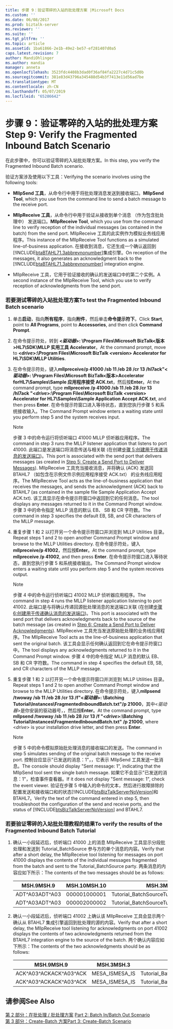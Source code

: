 ```yaml
---
title: 步骤 9：验证零碎的入站的批处理方案 |Microsoft Docs
ms.custom: ''
ms.date: 06/08/2017
ms.prod: biztalk-server
ms.reviewer: ''
ms.suite: ''
ms.tgt_pltfrm: ''
ms.topic: article
ms.assetid: 1ba61866-2e1b-49e2-be57-ef281407d0a5
caps.latest.revision: 7
author: MandiOhlinger
ms.author: mandia
manager: anneta
ms.openlocfilehash: 3523fdc4408b3dad0f36af84fa2227c4d71c5d0b
ms.sourcegitcommit: 381e83d43796a345488d54b3f7413e11d56ad7be
ms.translationtype: MT
ms.contentlocale: zh-CN
ms.lasthandoff: 05/07/2019
ms.locfileid: "65286642"
---
```

# <a name="step-9-verify-the-fragmented-inbound-batch-scenario"></a><span data-ttu-id="9b8da-102">步骤 9：验证零碎的入站的批处理方案</span><span class="sxs-lookup"><span data-stu-id="9b8da-102">Step 9: Verify the Fragmented Inbound Batch Scenario</span></span>
<span data-ttu-id="9b8da-103">在此步骤中，你可以验证零碎的入站批处理方案。</span><span class="sxs-lookup"><span data-stu-id="9b8da-103">In this step, you verify the Fragmented Inbound Batch scenario.</span></span>  
  
 <span data-ttu-id="9b8da-104">验证方案涉及使用以下工具：</span><span class="sxs-lookup"><span data-stu-id="9b8da-104">Verifying the scenario involves using the following tools:</span></span>  
  
- <span data-ttu-id="9b8da-105">**MllpSend 工具**，从命令行中用于将批处理消息发送到接收端口。</span><span class="sxs-lookup"><span data-stu-id="9b8da-105">**MllpSend Tool**, which you use from the command line to send a batch message to the receive port.</span></span>  
  
- <span data-ttu-id="9b8da-106">**MllpReceive 工具**，从命令行中用于验证从接收到单个消息 （作为包含批处理中） 发送端口。</span><span class="sxs-lookup"><span data-stu-id="9b8da-106">**MllpReceive Tool**, which you use from the command line to verify reception of the individual messages (as contained in the batch) from the send port.</span></span> <span data-ttu-id="9b8da-107">MllpReceive 工具的此实例作为模拟业务线应用程序。</span><span class="sxs-lookup"><span data-stu-id="9b8da-107">This instance of the MllpReceive Tool functions as a simulated line-of-business application.</span></span> <span data-ttu-id="9b8da-108">在接收到消息，它还生成一个确认返回到[!INCLUDE[btaBTAHL71.3abbrevnonumber](../../includes/btabtahl71-3abbrevnonumber-md.md)]集成引擎。</span><span class="sxs-lookup"><span data-stu-id="9b8da-108">On reception of the messages, it also generates an acknowledgment back to the [!INCLUDE[btaBTAHL71.3abbrevnonumber](../../includes/btabtahl71-3abbrevnonumber-md.md)] integration engine.</span></span>  
  
- <span data-ttu-id="9b8da-109">MllpReceive 工具，它用于验证接收的确认的发送端口中的第二个实例。</span><span class="sxs-lookup"><span data-stu-id="9b8da-109">A second instance of the MllpReceive Tool, which you use to verify reception of acknowledgments from the send port.</span></span>  
  
### <a name="to-test-the-fragmented-inbound-batch-scenario"></a><span data-ttu-id="9b8da-110">若要测试零碎的入站批处理方案</span><span class="sxs-lookup"><span data-stu-id="9b8da-110">To test the Fragmented Inbound Batch scenario</span></span>  
  
1. <span data-ttu-id="9b8da-111">单击**启动**，指向**所有程序**，指向**附件**，然后单击**命令提示符下**。</span><span class="sxs-lookup"><span data-stu-id="9b8da-111">Click **Start**, point to **All Programs**, point to **Accessories**, and then click **Command Prompt**.</span></span>  
  
2. <span data-ttu-id="9b8da-112">在命令提示符处，转到 **\<*驱动器*\>: \Program Files\Microsoft BizTalk\<版本\>HL7\SDK\MLLP 实用工具 Accelerator**。</span><span class="sxs-lookup"><span data-stu-id="9b8da-112">At the command prompt, move to **\<*drive*\>:\Program Files\Microsoft BizTalk \<version\> Accelerator for HL7\SDK\MLLP Utilities**.</span></span>  
  
3. <span data-ttu-id="9b8da-113">在命令提示符处，键入**mllpreceive/p 41000 /sb 11 /eb 28 /cr 13 /hl7ack"\<*驱动器*\>: \Program Files\Microsoft BizTalk\<版本\>Accelerator forHL7\Samples\Sample 应用程序接受 ACK.txt**，然后按**Enter**。</span><span class="sxs-lookup"><span data-stu-id="9b8da-113">At the command prompt, type **mllpreceive /p 41000 /sb 11 /eb 28 /cr 13 /hl7ack "\<*drive*\>:\Program Files\Microsoft BizTalk \<version\> Accelerator for HL7\Samples\Sample Application Accept ACK.txt**, and then press **Enter**.</span></span> <span data-ttu-id="9b8da-114">在命令提示符窗口进入等待状态，直到您执行步骤 5 和系统接收输入。</span><span class="sxs-lookup"><span data-stu-id="9b8da-114">The Command Prompt window enters a waiting state until you perform step 5 and the system receives input.</span></span>  
  
   > [!NOTE]
   >  <span data-ttu-id="9b8da-115">步骤 3 中的命令运行将侦听端口 41000 MLLP 侦听器应用程序。</span><span class="sxs-lookup"><span data-stu-id="9b8da-115">The command in step 3 runs the MLLP listener application that listens to port 41000.</span></span> <span data-ttu-id="9b8da-116">此端口是发送端口将消息传送与相关联 (在创建[步骤 5:创建用于传递消息的发送端口](../../adapters-and-accelerators/accelerator-hl7/step-5-create-a-send-port-to-deliver-messages.md))。</span><span class="sxs-lookup"><span data-stu-id="9b8da-116">This port is associated with the send port that delivers messages (as created in [Step 5: Create a Send Port to Deliver Messages](../../adapters-and-accelerators/accelerator-hl7/step-5-create-a-send-port-to-deliver-messages.md)).</span></span> <span data-ttu-id="9b8da-117">MllpReceive 工具充当接收消息，并将确认 (ACK) 发送回 BTAHL7 （如包含在示例文件示例应用程序接受 ACK.txt） 的业务线应用程序。</span><span class="sxs-lookup"><span data-stu-id="9b8da-117">The MllpReceive Tool acts as the line-of-business application that receives the messages, and sends the acknowledgment (ACK) back to BTAHL7 (as contained in the sample file Sample Application Accept ACK.txt).</span></span> <span data-ttu-id="9b8da-118">该工具显示在命令提示符窗口中返回到它的任何消息。</span><span class="sxs-lookup"><span data-stu-id="9b8da-118">The tool displays any messages returned to it in the Command Prompt window.</span></span> <span data-ttu-id="9b8da-119">步骤 3 中的命令指定 MLLP 消息的默认 EB、 SB 和 CR 字符数。</span><span class="sxs-lookup"><span data-stu-id="9b8da-119">The command in step 3 specifies the default EB, SB, and CR characters of the MLLP message.</span></span>  
  
4. <span data-ttu-id="9b8da-120">重复步骤 1 和 2 以打开另一个命令提示符窗口并浏览到 MLLP Utilities 目录。</span><span class="sxs-lookup"><span data-stu-id="9b8da-120">Repeat steps 1 and 2 to open another Command Prompt window and browse to the MLLP Utilities directory.</span></span> <span data-ttu-id="9b8da-121">在命令提示符处，键入**mllpreceive/p 41002**，然后按**Enter**。</span><span class="sxs-lookup"><span data-stu-id="9b8da-121">At the command prompt, type **mllpreceive /p 41002**, and then press **Enter**.</span></span> <span data-ttu-id="9b8da-122">在命令提示符窗口进入等待状态，直到您执行步骤 5 和系统接收输出。</span><span class="sxs-lookup"><span data-stu-id="9b8da-122">The Command Prompt window enters a waiting state until you perform step 5 and the system receives output.</span></span>  
  
   > [!NOTE]
   >  <span data-ttu-id="9b8da-123">步骤 4 中的命令运行侦听端口 41002 MLLP 侦听器应用程序。</span><span class="sxs-lookup"><span data-stu-id="9b8da-123">The command in step 4 runs the MLLP listener application listening to port 41002.</span></span> <span data-ttu-id="9b8da-124">此端口是与将确认传递回源批处理消息的发送端口关联 (在创建[步骤 6:创建用于传递确认消息的发送端口](../../adapters-and-accelerators/accelerator-hl7/step-6-create-a-send-port-to-deliver-acknowledgments.md))。</span><span class="sxs-lookup"><span data-stu-id="9b8da-124">This port is associated with the send port that delivers acknowledgments back to the source of the batch message (as created in [Step 6: Create a Send Port to Deliver Acknowledgments](../../adapters-and-accelerators/accelerator-hl7/step-6-create-a-send-port-to-deliver-acknowledgments.md)).</span></span> <span data-ttu-id="9b8da-125">MllpReceive 工具充当发送原始批处理的业务线应用程序。</span><span class="sxs-lookup"><span data-stu-id="9b8da-125">The MllpReceive Tool acts as the line-of-business application that sent the original batch.</span></span> <span data-ttu-id="9b8da-126">该工具会显示任何确认返回到它在命令提示符窗口中。</span><span class="sxs-lookup"><span data-stu-id="9b8da-126">The tool displays any acknowledgments returned to it in the Command Prompt window.</span></span> <span data-ttu-id="9b8da-127">步骤 4 中的命令指定 MLLP 消息的默认 EB、 SB 和 CR 字符数。</span><span class="sxs-lookup"><span data-stu-id="9b8da-127">The command in step 4 specifies the default EB, SB, and CR characters of the MLLP message.</span></span>  
  
5. <span data-ttu-id="9b8da-128">重复步骤 1 和 2 以打开另一个命令提示符窗口并浏览到 MLLP Utilities 目录。</span><span class="sxs-lookup"><span data-stu-id="9b8da-128">Repeat steps 1 and 2 to open another Command Prompt window and browse to the MLLP Utilities directory.</span></span> <span data-ttu-id="9b8da-129">在命令提示符处，键入**mllpsend /twoway /sb 11 /eb 28 /cr 13 /f"\<*驱动器*\>: \Batching Tutorial\Instances\FragmentedInboundBatch.txt"/p 21000**，其中\<*驱动器*\>是你安装的驱动器号，，然后按**Enter**。</span><span class="sxs-lookup"><span data-stu-id="9b8da-129">At the command prompt, type **mllpsend /twoway /sb 11 /eb 28 /cr 13 /f "\<*drive*\>:\Batching Tutorial\Instances\FragmentedInboundBatch.txt" /p 21000**, where \<*drive*\> is your installation drive letter, and then press **Enter**.</span></span>  
  
   > [!NOTE]
   >  <span data-ttu-id="9b8da-130">步骤 5 中的命令模拟原始批处理消息的接收端口的发送。</span><span class="sxs-lookup"><span data-stu-id="9b8da-130">The command in step 5 simulates sending of the original batch message to the receive port.</span></span> <span data-ttu-id="9b8da-131">控制台应显示"已发送的消息：1"，，它表示 MllpSend 工具发送一批消息。</span><span class="sxs-lookup"><span data-stu-id="9b8da-131">The console should display "Sent message: 1", indicating that the MllpSend tool sent the single batch message.</span></span> <span data-ttu-id="9b8da-132">如果它不会显示"已发送的消息：1"，检查事件查看器。</span><span class="sxs-lookup"><span data-stu-id="9b8da-132">If it does not display "Sent message: 1", check the event viewer.</span></span> <span data-ttu-id="9b8da-133">验证在步骤 5 中输入的命令的文本，然后进行故障排除的配置发送和接收端口和的状态[!INCLUDE[btsBizTalkServerNoVersion](../../includes/btsbiztalkservernoversion-md.md)]和 BTAHL7。</span><span class="sxs-lookup"><span data-stu-id="9b8da-133">Verify the text of the command entered in step 5, then troubleshoot the configuration of the send and receive ports, and the status of [!INCLUDE[btsBizTalkServerNoVersion](../../includes/btsbiztalkservernoversion-md.md)] and BTAHL7.</span></span>  
  
### <a name="to-verify-the-results-of-the-fragmented-inbound-batch-tutorial"></a><span data-ttu-id="9b8da-134">若要验证零碎的入站批处理教程的结果</span><span class="sxs-lookup"><span data-stu-id="9b8da-134">To verify the results of the Fragmented Inbound Batch Tutorial</span></span>  
  
1.  <span data-ttu-id="9b8da-135">确认一小段延迟后，侦听端口 41000 上的消息 MllpReceive 工具显示分段批处理和发送到 Tutorial_BatchSource 参与方的单个消息的内容。</span><span class="sxs-lookup"><span data-stu-id="9b8da-135">Verify that after a short delay, the MllpReceive tool listening for messages on port 41000 displays the contents of the individual messages fragmented from the batch and sent to the Tutorial_BatchSource party.</span></span> <span data-ttu-id="9b8da-136">两条消息的内容应如下所示：</span><span class="sxs-lookup"><span data-stu-id="9b8da-136">The contents of the two messages should be as follows:</span></span>  
  
    |<span data-ttu-id="9b8da-137">MSH.9</span><span class="sxs-lookup"><span data-stu-id="9b8da-137">MSH.9</span></span>|<span data-ttu-id="9b8da-138">MSH.10</span><span class="sxs-lookup"><span data-stu-id="9b8da-138">MSH.10</span></span>|<span data-ttu-id="9b8da-139">MSH.3</span><span class="sxs-lookup"><span data-stu-id="9b8da-139">MSH.3</span></span>|<span data-ttu-id="9b8da-140">MSH.5</span><span class="sxs-lookup"><span data-stu-id="9b8da-140">MSH.5</span></span>|  
    |-----------|------------|-----------|-----------|  
    |<span data-ttu-id="9b8da-141">ADT^A03</span><span class="sxs-lookup"><span data-stu-id="9b8da-141">ADT^A03</span></span>|<span data-ttu-id="9b8da-142">000001</span><span class="sxs-lookup"><span data-stu-id="9b8da-142">000001</span></span>|<span data-ttu-id="9b8da-143">Tutorial_BatchSource</span><span class="sxs-lookup"><span data-stu-id="9b8da-143">Tutorial_BatchSource</span></span>|<span data-ttu-id="9b8da-144">MESA_IS</span><span class="sxs-lookup"><span data-stu-id="9b8da-144">MESA_IS</span></span>|  
    |<span data-ttu-id="9b8da-145">ADT^A03</span><span class="sxs-lookup"><span data-stu-id="9b8da-145">ADT^A03</span></span>|<span data-ttu-id="9b8da-146">000002</span><span class="sxs-lookup"><span data-stu-id="9b8da-146">000002</span></span>|<span data-ttu-id="9b8da-147">Tutorial_BatchSource</span><span class="sxs-lookup"><span data-stu-id="9b8da-147">Tutorial_BatchSource</span></span>|<span data-ttu-id="9b8da-148">MESA_IS</span><span class="sxs-lookup"><span data-stu-id="9b8da-148">MESA_IS</span></span>|  
  
2.  <span data-ttu-id="9b8da-149">确认一小段延迟后，侦听端口 41002 上确认该 MllpReceive 工具会显示两个确认从 BTAHL7 集成引擎返回到批处理的源的内容。</span><span class="sxs-lookup"><span data-stu-id="9b8da-149">Verify that after a short delay, the MllpReceive tool listening for acknowledgments on port 41002 displays the contents of two acknowledgments returned from the BTAHL7 integration engine to the source of the batch.</span></span> <span data-ttu-id="9b8da-150">两个确认内容应如下所示：</span><span class="sxs-lookup"><span data-stu-id="9b8da-150">The contents of the two acknowledgments should be as follows:</span></span>  
  
    |<span data-ttu-id="9b8da-151">MSH.9</span><span class="sxs-lookup"><span data-stu-id="9b8da-151">MSH.9</span></span>|<span data-ttu-id="9b8da-152">MSH.3</span><span class="sxs-lookup"><span data-stu-id="9b8da-152">MSH.3</span></span>|<span data-ttu-id="9b8da-153">MSH.5</span><span class="sxs-lookup"><span data-stu-id="9b8da-153">MSH.5</span></span>|<span data-ttu-id="9b8da-154">MSA.2</span><span class="sxs-lookup"><span data-stu-id="9b8da-154">MSA.2</span></span>|<span data-ttu-id="9b8da-155">MSA.1</span><span class="sxs-lookup"><span data-stu-id="9b8da-155">MSA.1</span></span>|  
    |-----------|-----------|-----------|-----------|-----------|  
    |<span data-ttu-id="9b8da-156">ACK^A03^ACK</span><span class="sxs-lookup"><span data-stu-id="9b8da-156">ACK^A03^ACK</span></span>|<span data-ttu-id="9b8da-157">MESA_IS</span><span class="sxs-lookup"><span data-stu-id="9b8da-157">MESA_IS</span></span>|<span data-ttu-id="9b8da-158">Tutorial_BatchSource</span><span class="sxs-lookup"><span data-stu-id="9b8da-158">Tutorial_BatchSource</span></span>|<span data-ttu-id="9b8da-159">000001</span><span class="sxs-lookup"><span data-stu-id="9b8da-159">000001</span></span>|<span data-ttu-id="9b8da-160">AA</span><span class="sxs-lookup"><span data-stu-id="9b8da-160">AA</span></span>|  
    |<span data-ttu-id="9b8da-161">ACK^A03^ACK</span><span class="sxs-lookup"><span data-stu-id="9b8da-161">ACK^A03^ACK</span></span>|<span data-ttu-id="9b8da-162">MESA_IS</span><span class="sxs-lookup"><span data-stu-id="9b8da-162">MESA_IS</span></span>|<span data-ttu-id="9b8da-163">Tutorial_BatchSource</span><span class="sxs-lookup"><span data-stu-id="9b8da-163">Tutorial_BatchSource</span></span>|<span data-ttu-id="9b8da-164">000002</span><span class="sxs-lookup"><span data-stu-id="9b8da-164">000002</span></span>|<span data-ttu-id="9b8da-165">AA</span><span class="sxs-lookup"><span data-stu-id="9b8da-165">AA</span></span>|  
  
## <a name="see-also"></a><span data-ttu-id="9b8da-166">请参阅</span><span class="sxs-lookup"><span data-stu-id="9b8da-166">See Also</span></span>  
 <span data-ttu-id="9b8da-167">[第 2 部分：在批处理 / 批处理方案](../../adapters-and-accelerators/accelerator-hl7/part-2-batch-in-batch-out-scenario.md) </span><span class="sxs-lookup"><span data-stu-id="9b8da-167">[Part 2: Batch In/Batch Out Scenario](../../adapters-and-accelerators/accelerator-hl7/part-2-batch-in-batch-out-scenario.md) </span></span>  
 [<span data-ttu-id="9b8da-168">第 3 部分：Create-Batch 方案</span><span class="sxs-lookup"><span data-stu-id="9b8da-168">Part 3: Create-Batch Scenario</span></span>](../../adapters-and-accelerators/accelerator-hl7/part-3-create-batch-scenario.md)